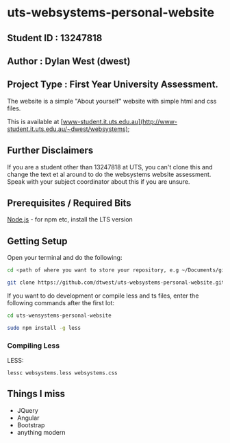 # uts-websystems-personal-website

## Student ID   : 13247818

## Author       : Dylan West (dwest)

## Project Type : First Year University Assessment.

The website is a simple "About yourself" website with simple html and css files.

This is available at [www-student.it.uts.edu.au](http://www-student.it.uts.edu.au/~dwest/websystems);

## Further Disclaimers

If you are a student other than 13247818 at UTS, you can't clone this and change
the text et al around to do the websystems website assessment. Speak with your
subject coordinator about this if you are unsure.

## Prerequisites / Required Bits

[Node.js](https://nodejs.org/en/) - for npm etc, install the LTS version

## Getting Setup

Open your terminal and do the following:

```bash
cd <path of where you want to store your repository, e.g ~/Documents/git-hub/>

git clone https://github.com/dtwest/uts-websystems-personal-website.git
```

If you want to do development or compile less and ts files, enter the following commands after the first lot:

```bash
cd uts-wensystems-personal-website

sudo npm install -g less
```

### Compiling Less

LESS:
```
lessc websystems.less websystems.css
```

## Things I miss

* JQuery
* Angular
* Bootstrap
* anything modern
